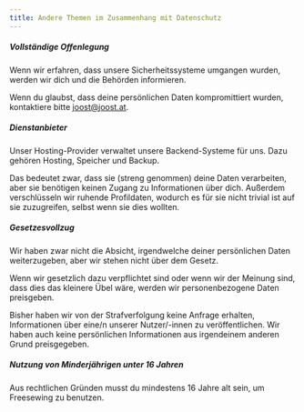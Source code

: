 ```yaml
---
title: Andere Themen im Zusammenhang mit Datenschutz
---
```


##### Vollständige Offenlegung

Wenn wir erfahren, dass unsere Sicherheitssysteme umgangen wurden, werden wir dich und die Behörden informieren.

Wenn du glaubst, dass deine persönlichen Daten kompromittiert wurden, kontaktiere bitte joost@joost.at.

##### Dienstanbieter

Unser Hosting-Provider verwaltet unsere Backend-Systeme für uns. Dazu gehören Hosting, Speicher und Backup.

Das bedeutet zwar, dass sie (streng genommen) deine Daten verarbeiten, aber sie benötigen keinen Zugang zu Informationen über dich. Außerdem verschlüsseln wir ruhende Profildaten, wodurch es für sie nicht trivial ist auf sie zuzugreifen, selbst wenn sie dies wollten.

##### Gesetzesvollzug

Wir haben zwar nicht die Absicht, irgendwelche deiner persönlichen Daten weiterzugeben, aber wir stehen nicht über dem Gesetz.

Wenn wir gesetzlich dazu verpflichtet sind oder wenn wir der Meinung sind, dass dies das kleinere Übel wäre, werden wir personenbezogene Daten preisgeben.

Bisher haben wir von der Strafverfolgung keine Anfrage erhalten, Informationen über eine/n unserer Nutzer/-innen zu veröffentlichen. Wir haben auch keine persönlichen Informationen aus irgendeinem anderen Grund preisgegeben.

##### Nutzung von Minderjährigen unter 16 Jahren

Aus rechtlichen Gründen musst du mindestens 16 Jahre alt sein, um Freesewing zu benutzen.
